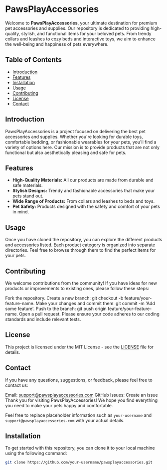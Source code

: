# PawsPlayAccessories

Welcome to **PawsPlayAccessories**, your ultimate destination for premium pet accessories and supplies. Our repository is dedicated to providing high-quality, stylish, and functional items for your beloved pets. From trendy collars and leashes to cozy beds and interactive toys, we aim to enhance the well-being and happiness of pets everywhere.

## Table of Contents

- [Introduction](#introduction)
- [Features](#features)
- [Installation](#installation)
- [Usage](#usage)
- [Contributing](#contributing)
- [License](#license)
- [Contact](#contact)

## Introduction

PawsPlayAccessories is a project focused on delivering the best pet accessories and supplies. Whether you're looking for durable toys, comfortable bedding, or fashionable wearables for your pets, you'll find a variety of options here. Our mission is to provide products that are not only functional but also aesthetically pleasing and safe for pets.

## Features

- **High-Quality Materials:** All our products are made from durable and safe materials.
- **Stylish Designs:** Trendy and fashionable accessories that make your pets stand out.
- **Wide Range of Products:** From collars and leashes to beds and toys.
- **Pet Safety:** Products designed with the safety and comfort of your pets in mind.

##  Usage
Once you have cloned the repository, you can explore the different products and accessories listed. Each product category is organized into separate directories. Feel free to browse through them to find the perfect items for your pets.

##  Contributing
We welcome contributions from the community! If you have ideas for new products or improvements to existing ones, please follow these steps:

Fork the repository.
Create a new branch: git checkout -b feature/your-feature-name.
Make your changes and commit them: git commit -m 'Add some feature'.
Push to the branch: git push origin feature/your-feature-name.
Open a pull request.
Please ensure your code adheres to our coding standards and include relevant tests.

##  License
This project is licensed under the MIT License - see the [LICENSE](LICENSE) file for details.

##  Contact
If you have any questions, suggestions, or feedback, please feel free to contact us:

Email: support@pawsplayaccessories.com
GitHub Issues: Create an issue
Thank you for visiting PawsPlayAccessories! We hope you find everything you need to make your pets happy and comfortable.


Feel free to replace placeholder information such as `your-username` and `support@pawsplayaccessories.com` with your actual details.

## Installation

To get started with this repository, you can clone it to your local machine using the following command:

```bash
git clone https://github.com/your-username/pawsplayaccessories.git

